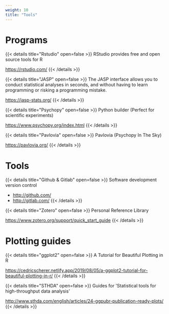 ```yaml
---
weight: 10
title: "Tools"
---
```

# Programs

{{< details title="Rstudio" open=false >}}
RStudio provides free and open source tools for R

https://rstudio.com/
{{< /details >}}

{{< details title="JASP" open=false >}}
The JASP interface allows you to conduct statistical analyses in seconds, and
without having to learn programming or risking a programming mistake.

https://jasp-stats.org/
{{< /details >}}

{{< details title="Psychopy" open=false >}}
Python builder (Perfect for scientific experiments)

https://www.psychopy.org/index.html
{{< /details >}}

{{< details title="Pavlovia" open=false >}}
Pavlovia (Psychopy In The Sky)

https://pavlovia.org/
{{< /details >}}

# Tools

{{< details title="Github & Gitlab" open=false >}}
Software development version control

- http://github.com/
- http://gitlab.com/
{{< /details >}}

{{< details title="Zotero" open=false >}} 
Personal Reference Library

https://www.zotero.org/support/quick_start_guide
{{< /details >}}

# Plotting guides

{{< details title="ggplot2" open=false >}}
A Tutorial for Beautiful Plotting in R

https://cedricscherer.netlify.app/2019/08/05/a-ggplot2-tutorial-for-beautiful-plotting-in-r/
{{< /details >}}

{{< details title="STHDA" open=false >}}
Guides for 'Statistical tools for high-throughput data analysis'

http://www.sthda.com/english/articles/24-ggpubr-publication-ready-plots/
{{< /details >}}
